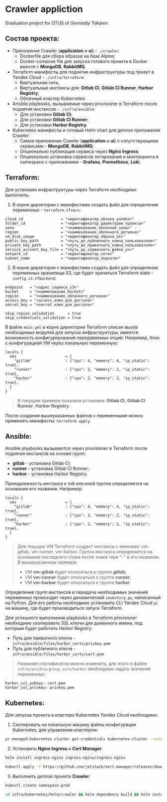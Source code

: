 # Crawler appliction
Graduation project for OTUS of *Gennadiy Tokarev*.

## Состав проекта:
- Приложение Crawler (**application** и **ui**) - `./crawler`:
  - Dockerfile для сбора образов на базе Alpine;
  - Docker-compose file для запуска готового проекта в Docker вместе с **MongoDB**, **RabbitMQ**.
- Terraform манифесты для поднятия инфраструктуры под проект в Yandex Cloud - `./infra/terraform`:
  - Виртуальная сеть; 
  - Виртуальные инстансы для: **Gitlab CI**, **Gitlab CI Runner**, **Harbor Registry**;
  - Облачный кластер Kubernetes.
- Ansible playbooks, вызываемые через provisioner в Terraform после поднятия инстансов - `./infra/ansible`:
  - Для установки **Gitlab CI**;
  - Для установки **Gitlab CI Runner**;
  - Для установки **Harbor Registry**.
- Kubernetes манифесты и готовый Helm chart для деплоя приложения Crawler:
  - Самое приложение Crawler (**application** и **ui**) с сопутствующими сервисами - **MongoDB**, **RabbitMQ**;
  - Опционально публикация сервиса через **Nginx Ingress**;
  - Опционально установка сервисов логирования и монтиоринга в namespace с приложением - **Grafana**, **Prometheus**, **Loki**.

## Terraform:
Для установки инфраструктуры через Terraform необходимо выполнить:

1. В корне директории с манифестами создать файл для определения переменных - `terraform.tfvars`:
```
cloud_id                 = "<идентификатор_облака_yandex>"
folder_id                = "<идентификатор_директории_проекта>"
zone                     = "<наименование_облачной_зоны>" -
region                   = "<наименование_облачного_региона>"
vm_disk_image            = "<идентификатор_образа_os>"
public_key_path          = "<путь_до_публичного_ключа_пользователя>"
private_key_path         = "<путь_до_приватного_ключа_пользователя>"
service_account_key_file = "<путь_до_сервисного_файла_yc>"
network_id               = "<идентификатор_сети>"
subnet_name              = "<идентификатор_подсети>"
```
2. В корне директории с манифестами создать файл для определения переменных хранилища S3,
где будет храниться Terraform state - `config.s3.tfbackend`:
```
endpoint   = "<адрес_сервиса_s3>"
bucket     = "<наименование_bucket>"
region     = "<наименование_облачного_региона>"
access_key = "<access_ключ_для_доступа>"
secret_key = "<secret_ключ_для_доступа>"

skip_region_validation      = true
skip_credentials_validation = true
```

В файле `main.yml` в корне директории Terraform описан вызов необходимых модулей для запуска инфраструктуры,
имеется возможность конфигурирования передаваемых опций. Например, блок с конфигурацией VM через локальную переменную:
```
locals {
  vms                      = {
    "gitlab"               : {"cpu": 4, "memory": 4, "ip_static": true},
    "runner"               : {"cpu": 2, "memory": 2, "ip_static": true},
    "harbor"               : {"cpu": 2, "memory": 2, "ip_static": true},
  }
}
```
> В текущем примере показана установка: **Gitlab CI**, **Gitlab CI Runner**, **Harbor Registry**.

После создания вышеуказанных файлов с переменными можно применить манифесты: `terraform apply`.

## Ansible:
Ansible playbooks вызываются через provisioner в Terraform после поднятия инстансов на основе групп:
- **gitlab** - установка Gitlab CI;
- **runner** - установка Gitlab CI Runner;
- **harbor** - установка Harbor Registry.

Принадлежность инстанса к той или иной группе определяется на основании его названия. Например:
```
locals {
  vms                      = {
    "gitlab"               : {"cpu": 4, "memory": 4, "ip_static": true},
    "runner"               : {"cpu": 2, "memory": 2, "ip_static": true},
    "harbor"               : {"cpu": 2, "memory": 2, "ip_static": true},
  }
}
```
> Для текущих VM Terraform создаст инстансы с именами: vm-gitlab, vm-runner, vm-harbor.
> Группа инстанса определяется на основании последнего слова после знака тире "-" в его названии.
> В вышеуказанном примере:
> - VM **vm-gitlab** будет относиться к группе **gitlab**;
> - VM **vm-runner** будет относиться к группе **runner**;
> - VM **vm-harbor** будет относиться к группе **harbor**.

Определение групп инстансов и передача необходимых значений переменных происходит через динамический
`inventory.py`, написанный на Python. Для его работы необходимо установить CLI Yandex Cloud `yc`
на машину, где будет производиться запуск Terraform.

Для успешного выполнения playbooks в Terraform provisioner необходимо скопировать SSL ключи для доменного имени,
под которым будет работать Harbor Registry:
- Путь для приватного ключа - `infra/ansible/files/harbor_certs/privkey.pem`
- Путь для публичного ключа - `infra/ansible/files/harbor_certs/cert.pem`
> Название сертификатов можно изменить, для этого в файле `infra/ansible/group_vars/harbor` необходимо задать значения
> переменных:
```
harbor_ssl_pubkey: cert.pem
harbor_ssl_privkey: privkey.pem
```

## Kubernetes:
Для запуска проекта в кластере Kubernetes Yandex Cloud необходимо:

1. Скопировать на локальную машину файлы конфигурации Kubernetes, для управления кластером:
```bash
yc managed-kubernetes cluster get-credentials kubernetes-cluster --external
```
2. Установить **Nginx Ingress** и **Cert Manager**:
```bash
helm install ingress-nginx ingress-nginx/ingress-nginx

kubectl apply -f https://github.com/jetstack/cert-manager/releases/download/v1.6.1/cert-manager.yaml
```
3. Выполнить деплой проекта **Crawler**:
```bash
kubectl create namespace prod

cd infra/kubernetes/helm/crawler && helm dependency build && helm install -n prod crawler .
```
